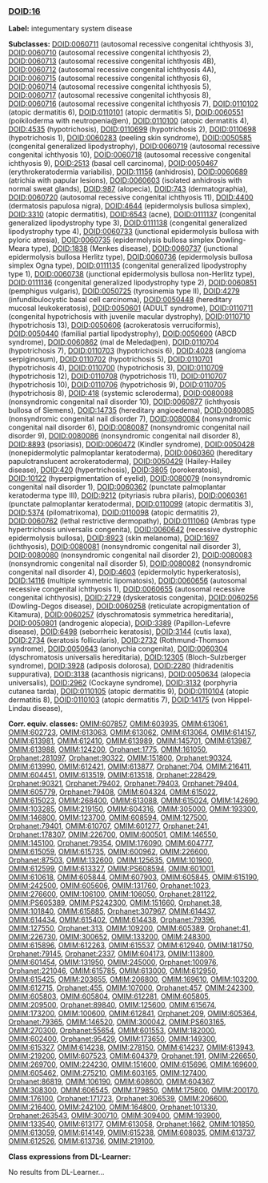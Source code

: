 
### [DOID:16](http://purl.obolibrary.org/obo/DOID_16)
**Label:** integumentary system disease

**Subclasses:** [DOID:0060711](http://purl.obolibrary.org/obo/DOID_0060711) (autosomal recessive congenital ichthyosis 3), [DOID:0060710](http://purl.obolibrary.org/obo/DOID_0060710) (autosomal recessive congenital ichthyosis 2), [DOID:0060713](http://purl.obolibrary.org/obo/DOID_0060713) (autosomal recessive congenital ichthyosis 4B), [DOID:0060712](http://purl.obolibrary.org/obo/DOID_0060712) (autosomal recessive congenital ichthyosis 4A), [DOID:0060715](http://purl.obolibrary.org/obo/DOID_0060715) (autosomal recessive congenital ichthyosis 6), [DOID:0060714](http://purl.obolibrary.org/obo/DOID_0060714) (autosomal recessive congenital ichthyosis 5), [DOID:0060717](http://purl.obolibrary.org/obo/DOID_0060717) (autosomal recessive congenital ichthyosis 8), [DOID:0060716](http://purl.obolibrary.org/obo/DOID_0060716) (autosomal recessive congenital ichthyosis 7), [DOID:0110102](http://purl.obolibrary.org/obo/DOID_0110102) (atopic dermatitis 6), [DOID:0110101](http://purl.obolibrary.org/obo/DOID_0110101) (atopic dermatitis 5), [DOID:0060551](http://purl.obolibrary.org/obo/DOID_0060551) (poikiloderma with neutropenia@en), [DOID:0110100](http://purl.obolibrary.org/obo/DOID_0110100) (atopic dermatitis 4), [DOID:4535](http://purl.obolibrary.org/obo/DOID_4535) (hypotrichosis), [DOID:0110699](http://purl.obolibrary.org/obo/DOID_0110699) (hypotrichosis 2), [DOID:0110698](http://purl.obolibrary.org/obo/DOID_0110698) (hypotrichosis 1), [DOID:0060283](http://purl.obolibrary.org/obo/DOID_0060283) (peeling skin syndrome), [DOID:0050585](http://purl.obolibrary.org/obo/DOID_0050585) (congenital generalized lipodystrophy), [DOID:0060719](http://purl.obolibrary.org/obo/DOID_0060719) (autosomal recessive congenital ichthyosis 10), [DOID:0060718](http://purl.obolibrary.org/obo/DOID_0060718) (autosomal recessive congenital ichthyosis 9), [DOID:2513](http://purl.obolibrary.org/obo/DOID_2513) (basal cell carcinoma), [DOID:0050467](http://purl.obolibrary.org/obo/DOID_0050467) (erythrokeratodermia variabilis), [DOID:11156](http://purl.obolibrary.org/obo/DOID_11156) (anhidrosis), [DOID:0060689](http://purl.obolibrary.org/obo/DOID_0060689) (atrichia with papular lesions), [DOID:0060603](http://purl.obolibrary.org/obo/DOID_0060603) (isolated anhidrosis with normal sweat glands), [DOID:987](http://purl.obolibrary.org/obo/DOID_987) (alopecia), [DOID:743](http://purl.obolibrary.org/obo/DOID_743) (dermatographia), [DOID:0060720](http://purl.obolibrary.org/obo/DOID_0060720) (autosomal recessive congenital ichthyosis 11), [DOID:4400](http://purl.obolibrary.org/obo/DOID_4400) (dermatosis papulosa nigra), [DOID:4644](http://purl.obolibrary.org/obo/DOID_4644) (epidermolysis bullosa simplex), [DOID:3310](http://purl.obolibrary.org/obo/DOID_3310) (atopic dermatitis), [DOID:6543](http://purl.obolibrary.org/obo/DOID_6543) (acne), [DOID:0111137](http://purl.obolibrary.org/obo/DOID_0111137) (congenital generalized lipodystrophy type 3), [DOID:0111138](http://purl.obolibrary.org/obo/DOID_0111138) (congenital generalized lipodystrophy type 4), [DOID:0060733](http://purl.obolibrary.org/obo/DOID_0060733) (junctional epidermolysis bullosa with pyloric atresia), [DOID:0060735](http://purl.obolibrary.org/obo/DOID_0060735) (epidermolysis bullosa simplex Dowling-Meara type), [DOID:1838](http://purl.obolibrary.org/obo/DOID_1838) (Menkes disease), [DOID:0060737](http://purl.obolibrary.org/obo/DOID_0060737) (junctional epidermolysis bullosa Herlitz type), [DOID:0060736](http://purl.obolibrary.org/obo/DOID_0060736) (epidermolysis bullosa simplex Ogna type), [DOID:0111135](http://purl.obolibrary.org/obo/DOID_0111135) (congenital generalized lipodystrophy type 1), [DOID:0060738](http://purl.obolibrary.org/obo/DOID_0060738) (junctional epidermolysis bullosa non-Herlitz type), [DOID:0111136](http://purl.obolibrary.org/obo/DOID_0111136) (congenital generalized lipodystrophy type 2), [DOID:0060851](http://purl.obolibrary.org/obo/DOID_0060851) (pemphigus vulgaris), [DOID:0050725](http://purl.obolibrary.org/obo/DOID_0050725) (tyrosinemia type II), [DOID:4279](http://purl.obolibrary.org/obo/DOID_4279) (infundibulocystic basal cell carcinoma), [DOID:0050448](http://purl.obolibrary.org/obo/DOID_0050448) (hereditary mucosal leukokeratosis), [DOID:0050601](http://purl.obolibrary.org/obo/DOID_0050601) (ADULT syndrome), [DOID:0110711](http://purl.obolibrary.org/obo/DOID_0110711) (congenital hypotrichosis with juvenile macular dystrophy), [DOID:0110710](http://purl.obolibrary.org/obo/DOID_0110710) (hypotrichosis 13), [DOID:0050606](http://purl.obolibrary.org/obo/DOID_0050606) (acrokeratosis verruciformis), [DOID:0050440](http://purl.obolibrary.org/obo/DOID_0050440) (familial partial lipodystrophy), [DOID:0050600](http://purl.obolibrary.org/obo/DOID_0050600) (ABCD syndrome), [DOID:0060862](http://purl.obolibrary.org/obo/DOID_0060862) (mal de Meleda@en), [DOID:0110704](http://purl.obolibrary.org/obo/DOID_0110704) (hypotrichosis 7), [DOID:0110703](http://purl.obolibrary.org/obo/DOID_0110703) (hypotrichosis 6), [DOID:4028](http://purl.obolibrary.org/obo/DOID_4028) (angioma serpiginosum), [DOID:0110702](http://purl.obolibrary.org/obo/DOID_0110702) (hypotrichosis 5), [DOID:0110701](http://purl.obolibrary.org/obo/DOID_0110701) (hypotrichosis 4), [DOID:0110700](http://purl.obolibrary.org/obo/DOID_0110700) (hypotrichosis 3), [DOID:0110709](http://purl.obolibrary.org/obo/DOID_0110709) (hypotrichosis 12), [DOID:0110708](http://purl.obolibrary.org/obo/DOID_0110708) (hypotrichosis 11), [DOID:0110707](http://purl.obolibrary.org/obo/DOID_0110707) (hypotrichosis 10), [DOID:0110706](http://purl.obolibrary.org/obo/DOID_0110706) (hypotrichosis 9), [DOID:0110705](http://purl.obolibrary.org/obo/DOID_0110705) (hypotrichosis 8), [DOID:418](http://purl.obolibrary.org/obo/DOID_418) (systemic scleroderma), [DOID:0080088](http://purl.obolibrary.org/obo/DOID_0080088) (nonsyndromic congenital nail disorder 10), [DOID:0060877](http://purl.obolibrary.org/obo/DOID_0060877) (ichthyosis bullosa of Siemens), [DOID:14735](http://purl.obolibrary.org/obo/DOID_14735) (hereditary angioedema), [DOID:0080085](http://purl.obolibrary.org/obo/DOID_0080085) (nonsyndromic congenital nail disorder 7), [DOID:0080084](http://purl.obolibrary.org/obo/DOID_0080084) (nonsyndromic congenital nail disorder 6), [DOID:0080087](http://purl.obolibrary.org/obo/DOID_0080087) (nonsyndromic congenital nail disorder 9), [DOID:0080086](http://purl.obolibrary.org/obo/DOID_0080086) (nonsyndromic congenital nail disorder 8), [DOID:8893](http://purl.obolibrary.org/obo/DOID_8893) (psoriasis), [DOID:0060472](http://purl.obolibrary.org/obo/DOID_0060472) (Kindler syndrome), [DOID:0050428](http://purl.obolibrary.org/obo/DOID_0050428) (nonepidermolytic palmoplantar keratoderma), [DOID:0060360](http://purl.obolibrary.org/obo/DOID_0060360) (hereditary papulotranslucent acrokeratoderma), [DOID:0050429](http://purl.obolibrary.org/obo/DOID_0050429) (Hailey-Hailey disease), [DOID:420](http://purl.obolibrary.org/obo/DOID_420) (hypertrichosis), [DOID:3805](http://purl.obolibrary.org/obo/DOID_3805) (porokeratosis), [DOID:10122](http://purl.obolibrary.org/obo/DOID_10122) (hyperpigmentation of eyelid), [DOID:0080079](http://purl.obolibrary.org/obo/DOID_0080079) (nonsyndromic congenital nail disorder 1), [DOID:0060362](http://purl.obolibrary.org/obo/DOID_0060362) (punctate palmoplantar keratoderma type III), [DOID:9212](http://purl.obolibrary.org/obo/DOID_9212) (pityriasis rubra pilaris), [DOID:0060361](http://purl.obolibrary.org/obo/DOID_0060361) (punctate palmoplantar keratoderma), [DOID:0110099](http://purl.obolibrary.org/obo/DOID_0110099) (atopic dermatitis 3), [DOID:5374](http://purl.obolibrary.org/obo/DOID_5374) (pilomatrixoma), [DOID:0110098](http://purl.obolibrary.org/obo/DOID_0110098) (atopic dermatitis 2), [DOID:0060762](http://purl.obolibrary.org/obo/DOID_0060762) (lethal restrictive dermopathy), [DOID:0111060](http://purl.obolibrary.org/obo/DOID_0111060) (Ambras type hypertrichosis universalis congenita), [DOID:0060642](http://purl.obolibrary.org/obo/DOID_0060642) (recessive dystrophic epidermolysis bullosa), [DOID:8923](http://purl.obolibrary.org/obo/DOID_8923) (skin melanoma), [DOID:1697](http://purl.obolibrary.org/obo/DOID_1697) (ichthyosis), [DOID:0080081](http://purl.obolibrary.org/obo/DOID_0080081) (nonsyndromic congenital nail disorder 3), [DOID:0080080](http://purl.obolibrary.org/obo/DOID_0080080) (nonsyndromic congenital nail disorder 2), [DOID:0080083](http://purl.obolibrary.org/obo/DOID_0080083) (nonsyndromic congenital nail disorder 5), [DOID:0080082](http://purl.obolibrary.org/obo/DOID_0080082) (nonsyndromic congenital nail disorder 4), [DOID:4603](http://purl.obolibrary.org/obo/DOID_4603) (epidermolytic hyperkeratosis), [DOID:14116](http://purl.obolibrary.org/obo/DOID_14116) (multiple symmetric lipomatosis), [DOID:0060656](http://purl.obolibrary.org/obo/DOID_0060656) (autosomal recessive congenital ichthyosis 1), [DOID:0060655](http://purl.obolibrary.org/obo/DOID_0060655) (autosomal recessive congenital ichthyosis), [DOID:2729](http://purl.obolibrary.org/obo/DOID_2729) (dyskeratosis congenita), [DOID:0060256](http://purl.obolibrary.org/obo/DOID_0060256) (Dowling-Degos disease), [DOID:0060258](http://purl.obolibrary.org/obo/DOID_0060258) (reticulate acropigmentation of Kitamura), [DOID:0060257](http://purl.obolibrary.org/obo/DOID_0060257) (dyschromatosis symmetrica hereditaria), [DOID:0050801](http://purl.obolibrary.org/obo/DOID_0050801) (androgenic alopecia), [DOID:3389](http://purl.obolibrary.org/obo/DOID_3389) (Papillon-Lefevre disease), [DOID:6498](http://purl.obolibrary.org/obo/DOID_6498) (seborrheic keratosis), [DOID:3144](http://purl.obolibrary.org/obo/DOID_3144) (cutis laxa), [DOID:2734](http://purl.obolibrary.org/obo/DOID_2734) (keratosis follicularis), [DOID:2732](http://purl.obolibrary.org/obo/DOID_2732) (Rothmund-Thomson syndrome), [DOID:0050643](http://purl.obolibrary.org/obo/DOID_0050643) (anonychia congenita), [DOID:0060304](http://purl.obolibrary.org/obo/DOID_0060304) (dyschromatosis universalis hereditaria), [DOID:12305](http://purl.obolibrary.org/obo/DOID_12305) (Bloch-Sulzberger syndrome), [DOID:3928](http://purl.obolibrary.org/obo/DOID_3928) (adiposis dolorosa), [DOID:2280](http://purl.obolibrary.org/obo/DOID_2280) (hidradenitis suppurativa), [DOID:3138](http://purl.obolibrary.org/obo/DOID_3138) (acanthosis nigricans), [DOID:0050634](http://purl.obolibrary.org/obo/DOID_0050634) (alopecia universalis), [DOID:2962](http://purl.obolibrary.org/obo/DOID_2962) (Cockayne syndrome), [DOID:3132](http://purl.obolibrary.org/obo/DOID_3132) (porphyria cutanea tarda), [DOID:0110105](http://purl.obolibrary.org/obo/DOID_0110105) (atopic dermatitis 9), [DOID:0110104](http://purl.obolibrary.org/obo/DOID_0110104) (atopic dermatitis 8), [DOID:0110103](http://purl.obolibrary.org/obo/DOID_0110103) (atopic dermatitis 7), [DOID:14175](http://purl.obolibrary.org/obo/DOID_14175) (von Hippel-Lindau disease), 

**Corr. equiv. classes:** [OMIM:607857](http://purl.obolibrary.org/obo/OMIM_607857), [OMIM:603935](http://purl.obolibrary.org/obo/OMIM_603935), [OMIM:613061](http://purl.obolibrary.org/obo/OMIM_613061), [OMIM:602723](http://purl.obolibrary.org/obo/OMIM_602723), [OMIM:613063](http://purl.obolibrary.org/obo/OMIM_613063), [OMIM:613062](http://purl.obolibrary.org/obo/OMIM_613062), [OMIM:613064](http://purl.obolibrary.org/obo/OMIM_613064), [OMIM:614157](http://purl.obolibrary.org/obo/OMIM_614157), [OMIM:613981](http://purl.obolibrary.org/obo/OMIM_613981), [OMIM:612410](http://purl.obolibrary.org/obo/OMIM_612410), [OMIM:613989](http://purl.obolibrary.org/obo/OMIM_613989), [OMIM:145701](http://purl.obolibrary.org/obo/OMIM_145701), [OMIM:613987](http://purl.obolibrary.org/obo/OMIM_613987), [OMIM:613988](http://purl.obolibrary.org/obo/OMIM_613988), [OMIM:124200](http://purl.obolibrary.org/obo/OMIM_124200), [Orphanet:1775](http://www.orpha.net/ORDO/Orphanet_1775), [OMIM:161050](http://purl.obolibrary.org/obo/OMIM_161050), [Orphanet:281097](http://www.orpha.net/ORDO/Orphanet_281097), [Orphanet:90322](http://www.orpha.net/ORDO/Orphanet_90322), [OMIM:151800](http://purl.obolibrary.org/obo/OMIM_151800), [Orphanet:90324](http://www.orpha.net/ORDO/Orphanet_90324), [OMIM:613990](http://purl.obolibrary.org/obo/OMIM_613990), [OMIM:612421](http://purl.obolibrary.org/obo/OMIM_612421), [OMIM:613877](http://purl.obolibrary.org/obo/OMIM_613877), [Orphanet:704](http://www.orpha.net/ORDO/Orphanet_704), [OMIM:216411](http://purl.obolibrary.org/obo/OMIM_216411), [OMIM:604451](http://purl.obolibrary.org/obo/OMIM_604451), [OMIM:613519](http://purl.obolibrary.org/obo/OMIM_613519), [OMIM:613518](http://purl.obolibrary.org/obo/OMIM_613518), [Orphanet:228429](http://www.orpha.net/ORDO/Orphanet_228429), [Orphanet:90321](http://www.orpha.net/ORDO/Orphanet_90321), [Orphanet:79402](http://www.orpha.net/ORDO/Orphanet_79402), [Orphanet:79403](http://www.orpha.net/ORDO/Orphanet_79403), [Orphanet:79404](http://www.orpha.net/ORDO/Orphanet_79404), [OMIM:605779](http://purl.obolibrary.org/obo/OMIM_605779), [Orphanet:79408](http://www.orpha.net/ORDO/Orphanet_79408), [OMIM:604324](http://purl.obolibrary.org/obo/OMIM_604324), [OMIM:615022](http://purl.obolibrary.org/obo/OMIM_615022), [OMIM:615023](http://purl.obolibrary.org/obo/OMIM_615023), [OMIM:268400](http://purl.obolibrary.org/obo/OMIM_268400), [OMIM:613088](http://purl.obolibrary.org/obo/OMIM_613088), [OMIM:615024](http://purl.obolibrary.org/obo/OMIM_615024), [OMIM:142690](http://purl.obolibrary.org/obo/OMIM_142690), [OMIM:103285](http://purl.obolibrary.org/obo/OMIM_103285), [OMIM:219150](http://purl.obolibrary.org/obo/OMIM_219150), [OMIM:604316](http://purl.obolibrary.org/obo/OMIM_604316), [OMIM:305000](http://purl.obolibrary.org/obo/OMIM_305000), [OMIM:193300](http://purl.obolibrary.org/obo/OMIM_193300), [OMIM:146800](http://purl.obolibrary.org/obo/OMIM_146800), [OMIM:123700](http://purl.obolibrary.org/obo/OMIM_123700), [OMIM:608594](http://purl.obolibrary.org/obo/OMIM_608594), [OMIM:127500](http://purl.obolibrary.org/obo/OMIM_127500), [Orphanet:79401](http://www.orpha.net/ORDO/Orphanet_79401), [OMIM:610707](http://purl.obolibrary.org/obo/OMIM_610707), [OMIM:601277](http://purl.obolibrary.org/obo/OMIM_601277), [Orphanet:241](http://www.orpha.net/ORDO/Orphanet_241), [Orphanet:178307](http://www.orpha.net/ORDO/Orphanet_178307), [OMIM:226700](http://purl.obolibrary.org/obo/OMIM_226700), [OMIM:600501](http://purl.obolibrary.org/obo/OMIM_600501), [OMIM:146550](http://purl.obolibrary.org/obo/OMIM_146550), [OMIM:145100](http://purl.obolibrary.org/obo/OMIM_145100), [Orphanet:79354](http://www.orpha.net/ORDO/Orphanet_79354), [OMIM:176090](http://purl.obolibrary.org/obo/OMIM_176090), [OMIM:604777](http://purl.obolibrary.org/obo/OMIM_604777), [OMIM:615059](http://purl.obolibrary.org/obo/OMIM_615059), [OMIM:615735](http://purl.obolibrary.org/obo/OMIM_615735), [OMIM:600962](http://purl.obolibrary.org/obo/OMIM_600962), [OMIM:226600](http://purl.obolibrary.org/obo/OMIM_226600), [Orphanet:87503](http://www.orpha.net/ORDO/Orphanet_87503), [OMIM:132600](http://purl.obolibrary.org/obo/OMIM_132600), [OMIM:125635](http://purl.obolibrary.org/obo/OMIM_125635), [OMIM:101900](http://purl.obolibrary.org/obo/OMIM_101900), [OMIM:612599](http://purl.obolibrary.org/obo/OMIM_612599), [OMIM:613327](http://purl.obolibrary.org/obo/OMIM_613327), [OMIM:PS608594](http://purl.obolibrary.org/obo/OMIM_PS608594), [OMIM:601001](http://purl.obolibrary.org/obo/OMIM_601001), [OMIM:610618](http://purl.obolibrary.org/obo/OMIM_610618), [OMIM:605844](http://purl.obolibrary.org/obo/OMIM_605844), [OMIM:607903](http://purl.obolibrary.org/obo/OMIM_607903), [OMIM:605845](http://purl.obolibrary.org/obo/OMIM_605845), [OMIM:615190](http://purl.obolibrary.org/obo/OMIM_615190), [OMIM:242500](http://purl.obolibrary.org/obo/OMIM_242500), [OMIM:605606](http://purl.obolibrary.org/obo/OMIM_605606), [OMIM:131760](http://purl.obolibrary.org/obo/OMIM_131760), [Orphanet:1023](http://www.orpha.net/ORDO/Orphanet_1023), [OMIM:276600](http://purl.obolibrary.org/obo/OMIM_276600), [OMIM:106100](http://purl.obolibrary.org/obo/OMIM_106100), [OMIM:106050](http://purl.obolibrary.org/obo/OMIM_106050), [Orphanet:281122](http://www.orpha.net/ORDO/Orphanet_281122), [OMIM:PS605389](http://purl.obolibrary.org/obo/OMIM_PS605389), [OMIM:PS242300](http://purl.obolibrary.org/obo/OMIM_PS242300), [OMIM:151660](http://purl.obolibrary.org/obo/OMIM_151660), [Orphanet:38](http://www.orpha.net/ORDO/Orphanet_38), [OMIM:101840](http://purl.obolibrary.org/obo/OMIM_101840), [OMIM:615885](http://purl.obolibrary.org/obo/OMIM_615885), [Orphanet:307967](http://www.orpha.net/ORDO/Orphanet_307967), [OMIM:614437](http://purl.obolibrary.org/obo/OMIM_614437), [OMIM:614434](http://purl.obolibrary.org/obo/OMIM_614434), [OMIM:615402](http://purl.obolibrary.org/obo/OMIM_615402), [OMIM:614438](http://purl.obolibrary.org/obo/OMIM_614438), [Orphanet:79396](http://www.orpha.net/ORDO/Orphanet_79396), [OMIM:127550](http://purl.obolibrary.org/obo/OMIM_127550), [Orphanet:313](http://www.orpha.net/ORDO/Orphanet_313), [OMIM:109200](http://purl.obolibrary.org/obo/OMIM_109200), [OMIM:605389](http://purl.obolibrary.org/obo/OMIM_605389), [Orphanet:41](http://www.orpha.net/ORDO/Orphanet_41), [OMIM:226730](http://purl.obolibrary.org/obo/OMIM_226730), [OMIM:300652](http://purl.obolibrary.org/obo/OMIM_300652), [OMIM:133200](http://purl.obolibrary.org/obo/OMIM_133200), [OMIM:248300](http://purl.obolibrary.org/obo/OMIM_248300), [OMIM:615896](http://purl.obolibrary.org/obo/OMIM_615896), [OMIM:612263](http://purl.obolibrary.org/obo/OMIM_612263), [OMIM:615537](http://purl.obolibrary.org/obo/OMIM_615537), [OMIM:612940](http://purl.obolibrary.org/obo/OMIM_612940), [OMIM:181750](http://purl.obolibrary.org/obo/OMIM_181750), [Orphanet:79145](http://www.orpha.net/ORDO/Orphanet_79145), [Orphanet:2337](http://www.orpha.net/ORDO/Orphanet_2337), [OMIM:604173](http://purl.obolibrary.org/obo/OMIM_604173), [OMIM:113800](http://purl.obolibrary.org/obo/OMIM_113800), [OMIM:601454](http://purl.obolibrary.org/obo/OMIM_601454), [OMIM:131950](http://purl.obolibrary.org/obo/OMIM_131950), [OMIM:245000](http://purl.obolibrary.org/obo/OMIM_245000), [Orphanet:100976](http://www.orpha.net/ORDO/Orphanet_100976), [Orphanet:221046](http://www.orpha.net/ORDO/Orphanet_221046), [OMIM:615785](http://purl.obolibrary.org/obo/OMIM_615785), [OMIM:613000](http://purl.obolibrary.org/obo/OMIM_613000), [OMIM:612950](http://purl.obolibrary.org/obo/OMIM_612950), [OMIM:615425](http://purl.obolibrary.org/obo/OMIM_615425), [OMIM:203655](http://purl.obolibrary.org/obo/OMIM_203655), [OMIM:206800](http://purl.obolibrary.org/obo/OMIM_206800), [OMIM:169610](http://purl.obolibrary.org/obo/OMIM_169610), [OMIM:103200](http://purl.obolibrary.org/obo/OMIM_103200), [OMIM:612715](http://purl.obolibrary.org/obo/OMIM_612715), [Orphanet:455](http://www.orpha.net/ORDO/Orphanet_455), [OMIM:107000](http://purl.obolibrary.org/obo/OMIM_107000), [Orphanet:457](http://www.orpha.net/ORDO/Orphanet_457), [OMIM:242300](http://purl.obolibrary.org/obo/OMIM_242300), [OMIM:605803](http://purl.obolibrary.org/obo/OMIM_605803), [OMIM:605804](http://purl.obolibrary.org/obo/OMIM_605804), [OMIM:612281](http://purl.obolibrary.org/obo/OMIM_612281), [OMIM:605805](http://purl.obolibrary.org/obo/OMIM_605805), [OMIM:209500](http://purl.obolibrary.org/obo/OMIM_209500), [Orphanet:89840](http://www.orpha.net/ORDO/Orphanet_89840), [OMIM:125600](http://purl.obolibrary.org/obo/OMIM_125600), [OMIM:615674](http://purl.obolibrary.org/obo/OMIM_615674), [OMIM:173200](http://purl.obolibrary.org/obo/OMIM_173200), [OMIM:100600](http://purl.obolibrary.org/obo/OMIM_100600), [OMIM:612841](http://purl.obolibrary.org/obo/OMIM_612841), [Orphanet:209](http://www.orpha.net/ORDO/Orphanet_209), [OMIM:605364](http://purl.obolibrary.org/obo/OMIM_605364), [Orphanet:79365](http://www.orpha.net/ORDO/Orphanet_79365), [OMIM:146520](http://purl.obolibrary.org/obo/OMIM_146520), [OMIM:300042](http://purl.obolibrary.org/obo/OMIM_300042), [OMIM:PS603165](http://purl.obolibrary.org/obo/OMIM_PS603165), [OMIM:270300](http://purl.obolibrary.org/obo/OMIM_270300), [Orphanet:55654](http://www.orpha.net/ORDO/Orphanet_55654), [OMIM:601553](http://purl.obolibrary.org/obo/OMIM_601553), [OMIM:182000](http://purl.obolibrary.org/obo/OMIM_182000), [OMIM:602400](http://purl.obolibrary.org/obo/OMIM_602400), [Orphanet:95429](http://www.orpha.net/ORDO/Orphanet_95429), [OMIM:173650](http://purl.obolibrary.org/obo/OMIM_173650), [OMIM:149300](http://purl.obolibrary.org/obo/OMIM_149300), [OMIM:615327](http://purl.obolibrary.org/obo/OMIM_615327), [OMIM:614238](http://purl.obolibrary.org/obo/OMIM_614238), [OMIM:278150](http://purl.obolibrary.org/obo/OMIM_278150), [OMIM:614237](http://purl.obolibrary.org/obo/OMIM_614237), [OMIM:613943](http://purl.obolibrary.org/obo/OMIM_613943), [OMIM:219200](http://purl.obolibrary.org/obo/OMIM_219200), [OMIM:607523](http://purl.obolibrary.org/obo/OMIM_607523), [OMIM:604379](http://purl.obolibrary.org/obo/OMIM_604379), [Orphanet:191](http://www.orpha.net/ORDO/Orphanet_191), [OMIM:226650](http://purl.obolibrary.org/obo/OMIM_226650), [OMIM:269700](http://purl.obolibrary.org/obo/OMIM_269700), [OMIM:224230](http://purl.obolibrary.org/obo/OMIM_224230), [OMIM:151600](http://purl.obolibrary.org/obo/OMIM_151600), [OMIM:615696](http://purl.obolibrary.org/obo/OMIM_615696), [OMIM:169600](http://purl.obolibrary.org/obo/OMIM_169600), [OMIM:605462](http://purl.obolibrary.org/obo/OMIM_605462), [OMIM:275210](http://purl.obolibrary.org/obo/OMIM_275210), [OMIM:603165](http://purl.obolibrary.org/obo/OMIM_603165), [OMIM:127400](http://purl.obolibrary.org/obo/OMIM_127400), [Orphanet:86819](http://www.orpha.net/ORDO/Orphanet_86819), [OMIM:106190](http://purl.obolibrary.org/obo/OMIM_106190), [OMIM:608600](http://purl.obolibrary.org/obo/OMIM_608600), [OMIM:604367](http://purl.obolibrary.org/obo/OMIM_604367), [OMIM:308300](http://purl.obolibrary.org/obo/OMIM_308300), [OMIM:606545](http://purl.obolibrary.org/obo/OMIM_606545), [OMIM:179850](http://purl.obolibrary.org/obo/OMIM_179850), [OMIM:175800](http://purl.obolibrary.org/obo/OMIM_175800), [OMIM:200170](http://purl.obolibrary.org/obo/OMIM_200170), [OMIM:176100](http://purl.obolibrary.org/obo/OMIM_176100), [Orphanet:171723](http://www.orpha.net/ORDO/Orphanet_171723), [Orphanet:306539](http://www.orpha.net/ORDO/Orphanet_306539), [OMIM:206600](http://purl.obolibrary.org/obo/OMIM_206600), [OMIM:216400](http://purl.obolibrary.org/obo/OMIM_216400), [OMIM:242100](http://purl.obolibrary.org/obo/OMIM_242100), [OMIM:164800](http://purl.obolibrary.org/obo/OMIM_164800), [Orphanet:101330](http://www.orpha.net/ORDO/Orphanet_101330), [Orphanet:263543](http://www.orpha.net/ORDO/Orphanet_263543), [OMIM:300710](http://purl.obolibrary.org/obo/OMIM_300710), [OMIM:309400](http://purl.obolibrary.org/obo/OMIM_309400), [OMIM:193900](http://purl.obolibrary.org/obo/OMIM_193900), [OMIM:133540](http://purl.obolibrary.org/obo/OMIM_133540), [OMIM:613177](http://purl.obolibrary.org/obo/OMIM_613177), [OMIM:613058](http://purl.obolibrary.org/obo/OMIM_613058), [Orphanet:1662](http://www.orpha.net/ORDO/Orphanet_1662), [OMIM:101850](http://purl.obolibrary.org/obo/OMIM_101850), [OMIM:613059](http://purl.obolibrary.org/obo/OMIM_613059), [OMIM:614149](http://purl.obolibrary.org/obo/OMIM_614149), [OMIM:615238](http://purl.obolibrary.org/obo/OMIM_615238), [OMIM:608035](http://purl.obolibrary.org/obo/OMIM_608035), [OMIM:613737](http://purl.obolibrary.org/obo/OMIM_613737), [OMIM:612526](http://purl.obolibrary.org/obo/OMIM_612526), [OMIM:613736](http://purl.obolibrary.org/obo/OMIM_613736), [OMIM:219100](http://purl.obolibrary.org/obo/OMIM_219100), 

**Class expressions from DL-Learner:**

No results from DL-Learner...



